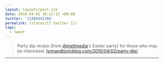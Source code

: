 ```yaml
---
layout: layouts/post.njk
date: 2010-04-02 16:21:15 +00:00
twitter: '11488442386'
permalink: /status/{{ twitter }}/
tags: 
  - tweet
---
```


> Party dip recipe (from [@meltmedia](https://twitter.com/meltmedia)'s Easter party) for those who may be interested. [lynnandtonicblog.com/2010/04/02/party-dip/](http://lynnandtonicblog.com/2010/04/02/party-dip/)

---
